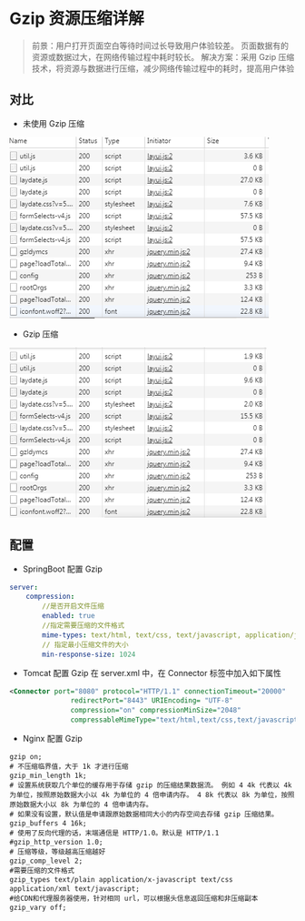 # Gzip 资源压缩详解
>前景：用户打开页面空白等待时间过长导致用户体验较差。 页面数据有的资源或数据过大，在网络传输过程中耗时较长。
>解决方案：采用 Gzip 压缩技术，将资源与数据进行压缩，减少网络传输过程中的耗时，提高用户体验

## 对比
- 未使用 Gzip 压缩

![未采用 Gzip 压缩](../../../images/skill/no_gzip.png)

- Gzip 压缩

![采用 Gzip 压缩](../../../images/skill/gzip.png)

## 配置
- SpringBoot 配置 Gzip
```yaml
server:
    compression:
        //是否开启文件压缩
        enabled: true
        //指定需要压缩的文件格式
        mime-types: text/html, text/css, text/javascript, application/javascript
        // 指定最小压缩文件的大小 
        min-response-size: 1024      
```

- Tomcat 配置 Gzip
在 server.xml 中，在 Connector 标签中加入如下属性
```xml
<Connector port="8080" protocol="HTTP/1.1" connectionTimeout="20000"
               redirectPort="8443" URIEncoding= "UTF-8"
               compression="on" compressionMinSize="2048"
               compressableMimeType="text/html,text/css,text/javascript"  />
```

- Nginx 配置 Gzip
```nginx
gzip on;
# 不压缩临界值，大于 1k 才进行压缩
gzip_min_length 1k;
# 设置系统获取几个单位的缓存用于存储 gzip 的压缩结果数据流。 例如 4 4k 代表以 4k 为单位，按照原始数据大小以 4k 为单位的 4 倍申请内存。 4 8k 代表以 8k 为单位，按照原始数据大小以 8k 为单位的 4 倍申请内存。  
# 如果没有设置，默认值是申请跟原始数据相同大小的内存空间去存储 gzip 压缩结果。
gzip_buffers 4 16k;
# 使用了反向代理的话，末端通信是 HTTP/1.0。默认是 HTTP/1.1
#gzip_http_version 1.0;
# 压缩等级，等级越高压缩越好
gzip_comp_level 2;
#需要压缩的文件格式
gzip_types text/plain application/x-javascript text/css application/xml text/javascript;
#给CDN和代理服务器使用，针对相同 url，可以根据头信息返回压缩和非压缩副本  
gzip_vary off; 
```